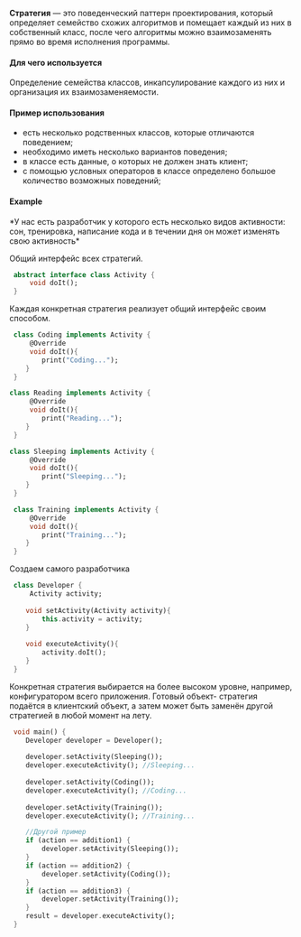 **Стратегия** — это поведенческий паттерн проектирования, который определяет семейство схожих алгоритмов и помещает каждый из них в собственный класс, после чего алгоритмы можно взаимозаменять прямо во время исполнения программы.
#### Для чего используется
Определение семейства классов, инкапсулирование каждого из них и организация их взаимозаменяемости.
#### Пример использования
- есть несколько родственных классов, которые отличаются поведением;
- необходимо иметь несколько вариантов поведения; 
- в классе есть данные, о которых не должен знать клиент; 
- с помощью условных операторов в классе определено большое количество возможных поведений; 

#### Example

\*У нас есть разработчик у которого есть несколько видов активности: сон, тренировка, написание кода и в течении дня он может изменять свою активность\*

Общий интерфейс всех стратегий.
```dart
 abstract interface class Activity {
	 void doIt();
 }
```

Каждая конкретная стратегия реализует общий интерфейс своим способом.
```dart
 class Coding implements Activity {
	 @Override
	 void doIt(){
		print("Coding...");
	}
 }
```

```dart
class Reading implements Activity {
	 @Override
	 void doIt(){
		print("Reading...");
	}
 }
```

```dart
class Sleeping implements Activity {
	 @Override
	 void doIt(){
		print("Sleeping...");
	}
 }
```

```dart
 class Training implements Activity {
	 @Override
	 void doIt(){
		print("Training...");
	}
 }
```

Создаем самого разработчика
```dart
 class Developer {
	 Activity activity;
	
	void setActivity(Activity activity){
		this.activity = activity;
	}
	
	void executeActivity(){
		activity.doIt();
	}
 }
```

Конкретная стратегия выбирается на более высоком уровне,
например, конфигуратором всего приложения. Готовый объект-
стратегия подаётся в клиентский объект, а затем может быть
заменён другой стратегией в любой момент на лету.
```dart
 void main() {
	Developer developer = Developer();
	
	developer.setActivity(Sleeping());
	developer.executeActivity(); //Sleeping...
	
	developer.setActivity(Coding());
	developer.executeActivity(); //Coding...
	
	developer.setActivity(Training());
	developer.executeActivity(); //Training...

	//Другой пример
	if (action == addition1) {
		developer.setActivity(Sleeping());
	}
	if (action == addition2) {
		developer.setActivity(Coding());
	}
	if (action == addition3) {
		developer.setActivity(Training());
	}
	result = developer.executeActivity();
 }
```

